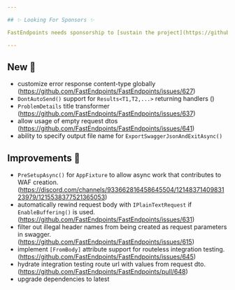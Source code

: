 ```yaml
---

## ✨ Looking For Sponsors ✨

FastEndpoints needs sponsorship to [sustain the project](https://github.com/FastEndpoints/FastEndpoints/issues/449). Please help out if you can.

---
```


[//]: # (<details><summary>title text</summary></details>)

## New 🎉

- customize error response content-type globally (https://github.com/FastEndpoints/FastEndpoints/issues/627)
- `DontAutoSend()` support for `Results<T1,T2,...>` returning handlers ()
- `ProblemDetails` title transformer (https://github.com/FastEndpoints/FastEndpoints/issues/637)
- allow usage of empty request dtos (https://github.com/FastEndpoints/FastEndpoints/issues/641)
- ability to specify output file name for `ExportSwaggerJsonAndExitAsync()`

## Improvements 🚀

- `PreSetupAsync()` for `AppFixture` to allow async work that contributes to WAF creation. (https://discord.com/channels/933662816458645504/1214837140983123979/1215538377521365053)
- automatically rewind request body with `IPlainTextRequest` if `EnableBuffering()` is used. (https://github.com/FastEndpoints/FastEndpoints/issues/631)
- filter out illegal header names from being created as request parameters in swagger. (https://github.com/FastEndpoints/FastEndpoints/issues/615)
- implement `[FromBody]` attribute support for routeless integration testing. (https://github.com/FastEndpoints/FastEndpoints/issues/645)
- hydrate integration testing route url with values from request dto. (https://github.com/FastEndpoints/FastEndpoints/pull/648)
- upgrade dependencies to latest

[//]: # (## Fixes 🪲)

[//]: # (## Breaking Changes ⚠️)